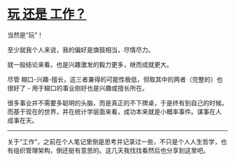 # [玩 还是 工作？](https://github.com/alterxyz/gitblog/issues/4)

当然是“玩”！

至少就我个人来说，我的偏好是旗鼓相当，尽情尽力。


就一般结论来看，也是兴趣激发的毅力更多，继而成就更大。

尽管 糊口-兴趣-擅长，这三者兼得的可能性极低，但取其中的两者（完整的）也很好了 - 用于糊口的事业刚好也是兴趣或擅长所在。

很多事业并不需要多聪明的头脑，而是真正的不下牌桌，于是终有到自己的时候。而基于现在的世界，并在统计学层面来看，成功本来就是小概率事件。谋事在人 成事在天。

---

关于“工作”，之前在个人笔记里倒是思考并记录过一些，不只是个人人生哲学，也有组织管理架构，倒还挺有意思的。这几天我找找看然后也分享到这里吧。